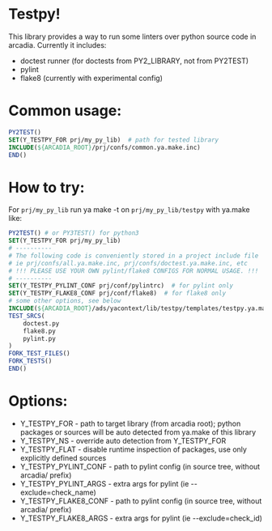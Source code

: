 # Testpy!

This library provides a way to run some linters over python source code in arcadia. Currently it includes:
  * doctest runner (for doctests from PY2_LIBRARY, not from PY2TEST)
  * pylint
  * flake8 (currently with experimental config)

# Common usage:
```cmake
PY2TEST()
SET(Y_TESTPY_FOR prj/my_py_lib)  # path for tested library
INCLUDE(${ARCADIA_ROOT}/prj/confs/common.ya.make.inc)
END()
````
# How to try:
For `prj/my_py_lib` run ya make -t on `prj/my_py_lib/testpy` with ya.make like:
```cmake
PY2TEST() # or PY3TEST() for python3
SET(Y_TESTPY_FOR prj/my_py_lib)
# ----------
# The following code is conveniently stored in a project include file
# ie prj/confs/all.ya.make.inc, prj/confs/doctest.ya.make.inc, etc
# !!! PLEASE USE YOUR OWN pylint/flake8 CONFIGS FOR NORMAL USAGE. !!!
# ----------
SET(Y_TESTPY_PYLINT_CONF prj/conf/pylintrc)  # for pylint only
SET(Y_TESTPY_FLAKE8_CONF prj/conf/flake8)  # for flake8 only
# some other options, see below
INCLUDE(${ARCADIA_ROOT}/ads/yacontext/lib/testpy/templates/testpy.ya.make.inc)
TEST_SRCS(
    doctest.py
    flake8.py
    pylint.py
)
FORK_TEST_FILES()
FORK_TESTS()
END()
```

# Options:
  * Y_TESTPY_FOR - path to target library (from arcadia root); python packages or sources will be auto detected from ya.make of this library
  * Y_TESTPY_NS - override auto detection from Y_TESTPY_FOR
  * Y_TESTPY_FLAT - disable runtime inspection of packages, use only explicitly defined sources
  * Y_TESTPY_PYLINT_CONF - path to pylint config (in source tree, without arcadia/ prefix)
  * Y_TESTPY_PYLINT_ARGS - extra args for pylint (ie --exclude=check_name)
  * Y_TESTPY_FLAKE8_CONF - path to pylint config (in source tree, without arcadia/ prefix)
  * Y_TESTPY_FLAKE8_ARGS - extra args for pylint (ie --exclude=check_id)
